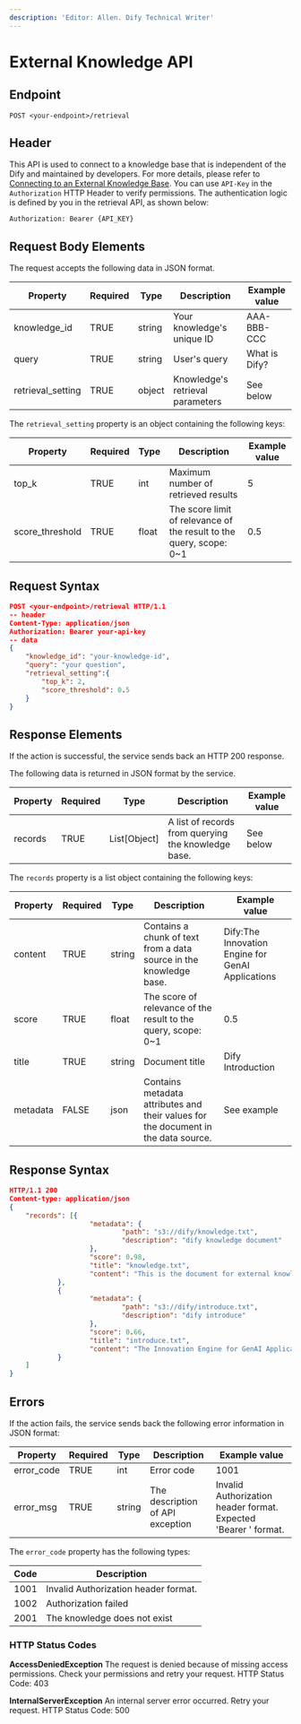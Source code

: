```yaml
---
description: 'Editor: Allen. Dify Technical Writer'
---
```


# External Knowledge API

## Endpoint

```
POST <your-endpoint>/retrieval
```

## Header

This API is used to connect to a knowledge base that is independent of the Dify and maintained by developers. For more details, please refer to [Connecting to an External Knowledge Base](https://docs.dify.ai/guides/knowledge-base/connect-external-knowledge-base). You can use `API-Key` in the `Authorization` HTTP Header to verify permissions. The authentication logic is defined by you in the retrieval API, as shown below:

```
Authorization: Bearer {API_KEY}
```

## Request Body Elements

The request accepts the following data in JSON format.

| Property | Required | Type | Description | Example value |
|----------|----------|------|-------------|---------------|
| knowledge_id | TRUE | string | Your knowledge's unique ID | AAA-BBB-CCC |
| query | TRUE | string | User's query | What is Dify? |
| retrieval_setting | TRUE | object | Knowledge's retrieval parameters | See below |

The `retrieval_setting` property is an object containing the following keys:

| Property | Required | Type | Description | Example value |
|----------|----------|------|-------------|---------------|
| top_k | TRUE | int | Maximum number of retrieved results | 5 |
| score_threshold | TRUE | float | The score limit of relevance of the result to the query, scope: 0~1 | 0.5 |

## Request Syntax

```json
POST <your-endpoint>/retrieval HTTP/1.1
-- header
Content-Type: application/json
Authorization: Bearer your-api-key
-- data
{
    "knowledge_id": "your-knowledge-id",
    "query": "your question",
    "retrieval_setting":{
        "top_k": 2,
        "score_threshold": 0.5
    }
}
```

## Response Elements

If the action is successful, the service sends back an HTTP 200 response.

The following data is returned in JSON format by the service.

| Property | Required | Type | Description | Example value |
|----------|----------|------|-------------|---------------|
| records | TRUE | List[Object] | A list of records from querying the knowledge base. | See below |

The `records` property is a list object containing the following keys:

| Property | Required | Type | Description | Example value |
|----------|----------|------|-------------|---------------|
| content | TRUE | string | Contains a chunk of text from a data source in the knowledge base. | Dify:The Innovation Engine for GenAI Applications |
| score | TRUE | float | The score of relevance of the result to the query, scope: 0~1 | 0.5 |
| title | TRUE | string | Document title | Dify Introduction |
| metadata | FALSE | json | Contains metadata attributes and their values for the document in the data source. | See example |

## Response Syntax

```json
HTTP/1.1 200
Content-type: application/json
{
    "records": [{
                    "metadata": {
                            "path": "s3://dify/knowledge.txt",
                            "description": "dify knowledge document"
                    },
                    "score": 0.98,
                    "title": "knowledge.txt",
                    "content": "This is the document for external knowledge."
            },
            {
                    "metadata": {
                            "path": "s3://dify/introduce.txt",
                            "description": "dify introduce"
                    },
                    "score": 0.66,
                    "title": "introduce.txt",
                    "content": "The Innovation Engine for GenAI Applications"
            }
    ]
}
```

## Errors

If the action fails, the service sends back the following error information in JSON format:

| Property | Required | Type | Description | Example value |
|----------|----------|------|-------------|---------------|
| error_code | TRUE | int | Error code | 1001 |
| error_msg | TRUE | string | The description of API exception | Invalid Authorization header format. Expected 'Bearer <api-key>' format. |

The `error_code` property has the following types:

| Code | Description |
|------|-------------|
| 1001 | Invalid Authorization header format. |
| 1002 | Authorization failed |
| 2001 | The knowledge does not exist |

### HTTP Status Codes

**AccessDeniedException**
The request is denied because of missing access permissions. Check your permissions and retry your request.
HTTP Status Code: 403

**InternalServerException**
An internal server error occurred. Retry your request.
HTTP Status Code: 500
